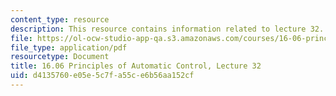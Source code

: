 ```yaml
---
content_type: resource
description: This resource contains information related to lecture 32.
file: https://ol-ocw-studio-app-qa.s3.amazonaws.com/courses/16-06-principles-of-automatic-control-fall-2012/d4135760e05e5c7fa55ce6b56aa152cf_MIT16_06F12_Lecture_32.pdf
file_type: application/pdf
resourcetype: Document
title: 16.06 Principles of Automatic Control, Lecture 32
uid: d4135760-e05e-5c7f-a55c-e6b56aa152cf
---
```

